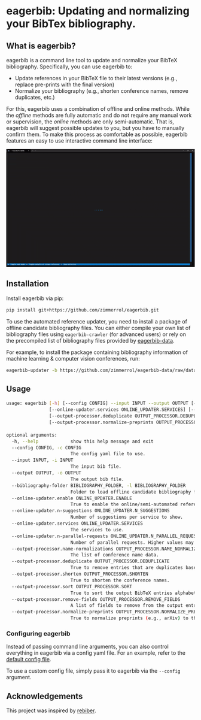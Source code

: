 # eagerbib: Updating and normalizing your BibTex bibliography.

## What is eagerbib?
eagerbib is a command line tool to update and normalize your BibTeX bibliography.
Specifically, you can use eagerbib to:
- Update references in your BibTeX file to their latest versions (e.g., 
  replace pre-prints with the final version)
- Normalize your bibliography (e.g., shorten conference names, remove duplicates, etc.)

For this, eagerbib uses a combination of offline and online methods. While the 
_offline_ methods are fully automatic and do not require any manual work or supervision,
the _online_ methods are only semi-automatic. That is, eagerbib will suggest possible
updates to you, but you have to manually confirm them. To make this process as comfortable
as possible, eagerbib features an easy to use interactive command line interface:

![eagerbib demo](demo.gif)  


## Installation

Install eagerbib via pip:
```bash
pip install git+https://github.com/zimmerrol/eagerbib.git
```

To use the automated reference updater, you need to install a package of offline 
candidate bibliography files.
You can either compile your own list of bibliography files using `eagerbib-crawler` 
(for advanced users) or rely on the precompiled list of bibliography files provided by
[eagerbib-data](https://github.com/zimmerrol/eagerbib-data).

For example, to install the package containing bibliography information of machine
learning & computer vision conferences, run:
```bash
eagerbib-updater -b https://github.com/zimmerrol/eagerbib-data/raw/data/data/mlcv.tar.gz
```

## Usage

```bash
usage: eagerbib [-h] [--config CONFIG] --input INPUT --output OUTPUT [--bibliography-folder BIBLIOGRAPHY_FOLDER] [--online-updater.enable ONLINE_UPDATER.ENABLE] [--online-updater.n-suggestions ONLINE_UPDATER.N_SUGGESTIONS]
                [--online-updater.services ONLINE_UPDATER.SERVICES] [--online-updater.n-parallel-requests ONLINE_UPDATER.N_PARALLEL_REQUESTS] [--output-processor.name-normalizations OUTPUT_PROCESSOR.NAME_NORMALIZATIONS]
                [--output-processor.deduplicate OUTPUT_PROCESSOR.DEDUPLICATE] [--output-processor.shorten OUTPUT_PROCESSOR.SHORTEN] [--output-processor.sort OUTPUT_PROCESSOR.SORT] [--output-processor.remove-fields OUTPUT_PROCESSOR.REMOVE_FIELDS]
                [--output-processor.normalize-preprints OUTPUT_PROCESSOR.NORMALIZE_PREPRINTS]

optional arguments:
  -h, --help            show this help message and exit
  --config CONFIG, -c CONFIG
                        The config yaml file to use.
  --input INPUT, -i INPUT
                        The input bib file.
  --output OUTPUT, -o OUTPUT
                        The output bib file.
  --bibliography-folder BIBLIOGRAPHY_FOLDER, -l BIBLIOGRAPHY_FOLDER
                        Folder to load offline candidate bibliography files from.
  --online-updater.enable ONLINE_UPDATER.ENABLE
                        True to enable the online/semi-automated reference updater.
  --online-updater.n-suggestions ONLINE_UPDATER.N_SUGGESTIONS
                        Number of suggestions per service to show.
  --online-updater.services ONLINE_UPDATER.SERVICES
                        The services to use.
  --online-updater.n-parallel-requests ONLINE_UPDATER.N_PARALLEL_REQUESTS
                        Number of parallel requests. Higher values may lead to to less buffering while updating references but this requires sufficiently high network bandwidth.
  --output-processor.name-normalizations OUTPUT_PROCESSOR.NAME_NORMALIZATIONS
                        The list of conference name data.
  --output-processor.deduplicate OUTPUT_PROCESSOR.DEDUPLICATE
                        True to remove entries that are duplicates based oneither their properties or their ID.
  --output-processor.shorten OUTPUT_PROCESSOR.SHORTEN
                        True to shorten the conference names.
  --output-processor.sort OUTPUT_PROCESSOR.SORT
                        True to sort the output BibTeX entries alphabetically by ID.
  --output-processor.remove-fields OUTPUT_PROCESSOR.REMOVE_FIELDS
                        A list of fields to remove from the output entries.
  --output-processor.normalize-preprints OUTPUT_PROCESSOR.NORMALIZE_PREPRINTS
                        True to normalize preprints (e.g., arXiv) to the same format.
```

### Configuring eagerbib
Instead of passing command line arguments, you can also control everything in eagerbib
via a config yaml file. For an example, refer to the [default config file](default_config.yaml).

To use a custom config file, simply pass it to eagerbib via the `--config` argument.


## Acknowledgements
This project was inspired by [rebiber](https://github.com/yuchenlin/rebiber).